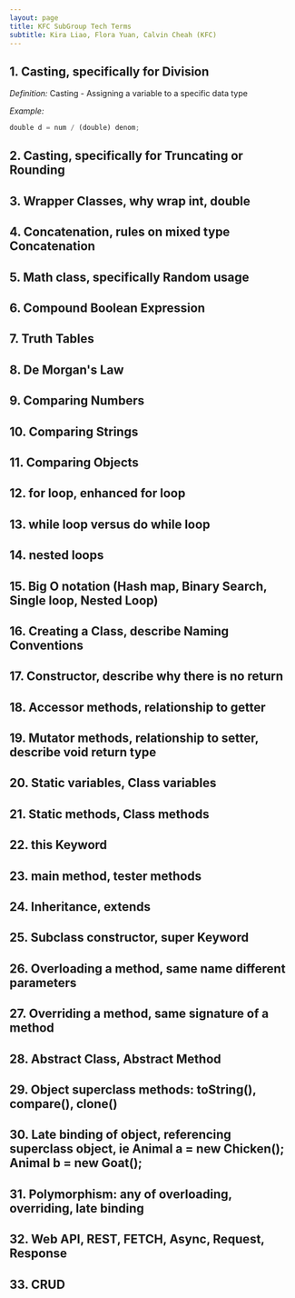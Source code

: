 ```yaml
---
layout: page
title: KFC SubGroup Tech Terms
subtitle: Kira Liao, Flora Yuan, Calvin Cheah (KFC)
---
```

## 1. Casting, specifically for Division
_Definition:_ Casting - Assigning a variable to a specific data type

_Example:_
```javascript
double d = num / (double) denom;
```

## 2. Casting, specifically for Truncating or Rounding
## 3. Wrapper Classes, why wrap int, double
## 4. Concatenation, rules on mixed type Concatenation
## 5. Math class, specifically Random usage
## 6. Compound Boolean Expression
## 7. Truth Tables
## 8. De Morgan's Law
## 9. Comparing Numbers
## 10. Comparing Strings
## 11. Comparing Objects
## 12. for loop, enhanced for loop
## 13. while loop versus do while loop
## 14. nested loops
## 15. Big O notation (Hash map, Binary Search, Single loop, Nested Loop)
## 16. Creating a Class, describe Naming Conventions
## 17. Constructor, describe why there is no return
## 18. Accessor methods, relationship to getter
## 19. Mutator methods, relationship to setter, describe void return type
## 20. Static variables, Class variables
## 21. Static methods, Class methods
## 22. this Keyword
## 23. main method, tester methods
## 24. Inheritance, extends
## 25. Subclass constructor, super Keyword
## 26. Overloading a method, same name different parameters
## 27. Overriding a method, same signature of a method
## 28. Abstract Class, Abstract Method
## 29. Object superclass methods: toString(), compare(), clone()
## 30. Late binding of object, referencing superclass object, ie Animal a = new Chicken(); Animal b = new Goat();
## 31. Polymorphism: any of overloading, overriding, late binding
## 32. Web API, REST, FETCH, Async, Request, Response
## 33. CRUD